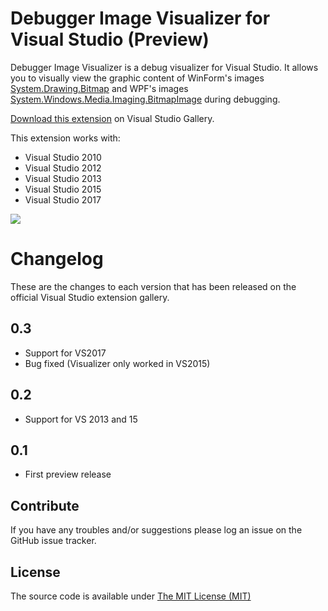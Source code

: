 # Debugger Image Visualizer for Visual Studio (Preview)

Debugger Image Visualizer is a debug visualizer for Visual Studio. It allows you to visually view the graphic content of WinForm's images [System.Drawing.Bitmap](https://msdn.microsoft.com/en-us/library/system.drawing.bitmap.aspx) and WPF's images [System.Windows.Media.Imaging.BitmapImage](https://msdn.microsoft.com/en-us/library/system.windows.media.imaging.bitmapimage.aspx) during debugging.

[Download this extension](https://visualstudiogallery.msdn.microsoft.com/1a6045f1-1bb9-4f45-adde-b004cc657a9c) on Visual Studio Gallery.

This extension works with:
* Visual Studio 2010
* Visual Studio 2012
* Visual Studio 2013
* Visual Studio 2015
* Visual Studio 2017

![](https://i1.visualstudiogallery.msdn.s-msft.com/1a6045f1-1bb9-4f45-adde-b004cc657a9c/image/file/217228/1/preview.gif)

# Changelog

These are the changes to each version that has been released
on the official Visual Studio extension gallery.

## 0.3

- Support for VS2017
- Bug fixed (Visualizer only worked in VS2015)

## 0.2

- Support for VS 2013 and 15

## 0.1

- First preview release 

## Contribute

If you have any troubles and/or suggestions please log an issue on the GitHub issue tracker.

## License

The source code is available under [The MIT License (MIT)](LICENSE)
